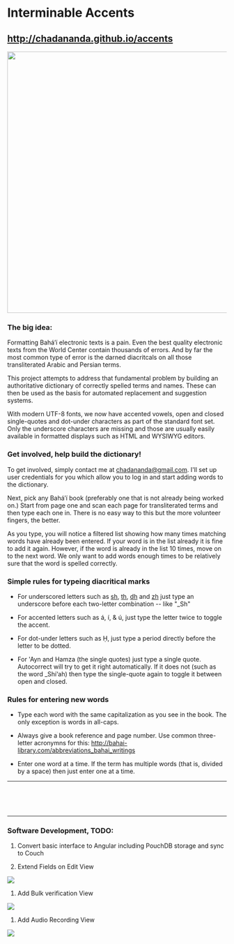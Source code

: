 # Interminable Accents

## http://chadananda.github.io/accents

<a href="https://www.youtube.com/watch?v=AuoAnqVRUCI" target="_blank"><img src="http://content.screencast.com/users/chadananda/folders/Jing/media/a6d6c80d-7c88-4a7b-b5bd-bbe86f7074b9/00000491.png" align="center" width="600" ></a>


### The big idea:

Formatting Bahá’í electronic texts is a pain. Even the best quality electronic texts from the World Center contain thousands of errors. And by far the most common type of error is the darned diacritcals on all those transliterated Arabic and Persian terms.

This project attempts to address that fundamental problem by building an authoritative dictionary of correctly spelled terms and names. These can then be used as the basis for automated replacement and suggestion systems.

With modern UTF-8 fonts, we now have accented vowels, open and closed single-quotes and dot-under characters as part of the standard font set. Only the underscore characters are missing and those are usually easily available in formatted displays such as HTML and WYSIWYG editors.



### Get involved, help build the dictionary!

To get involved, simply contact me at <chadananda@gmail.com>. I'll set up user credentials for you which allow you to log in and start adding words to the dictionary.

Next, pick any Bahá’í book (preferably one that is not already being worked on.) Start from page one and scan each page for transliterated terms and then type each one in. There is no easy way to this but the more volunteer fingers, the better.

As you type, you will notice a filtered list showing how many times matching words have already been entered. If your word is in the list already it is fine to add it again. However, if the word is already in the list 10 times, move on to the next word. We only want to add words enough times to be relatively sure that the word is spelled correctly.



### Simple rules for typeing diacritical marks

* For underscored letters such as <u>sh</u>, <u>th</u>, <u>dh</u> and <u>zh</u> just type an underscore before each two-letter combination -- like "_Sh"

* For accented letters such as á, í, & ú, just type the letter twice to toggle the accent.

* For dot-under letters such as Ḥ, just type a period directly before the letter to be dotted.

* For 'Ayn and Hamza (the single quotes) just type a single quote. Autocorrect will try to get it right automatically. If it does not (such as the word _Shí‘ah) then type the single-quote again to toggle it between open and closed.



### Rules for entering new words

* Type each word with the same capitalization as you see in the book. The only exception is words in all-caps.

* Always give a book reference and page number. Use common three-letter acronymns for this: http://bahai-library.com/abbreviations_bahai_writings

* Enter one word at a time. If the term has multiple words (that is, divided by a space) then just enter one at a time.



------------------------

<br><br><br>
 
------------------------


### Software Development, TODO:

1. Convert basic interface to Angular including PouchDB storage and sync to Couch

3. Extend Fields on Edit View

<img src="http://content.screencast.com/users/chadananda/folders/Jing/media/6bb56730-582f-41c6-99f5-d7a381adf4f1/00000535.png" />

1. Add Bulk verification View
<img src="http://content.screencast.com/users/chadananda/folders/Jing/media/b5ac9f2d-a0ec-4de2-82fe-0ae40833b0c6/00000536.png" />

1. Add Audio Recording View
<img src="http://content.screencast.com/users/chadananda/folders/Jing/media/7febee5c-977c-4194-aac7-af5345fafa2c/00000537.png" />
 




